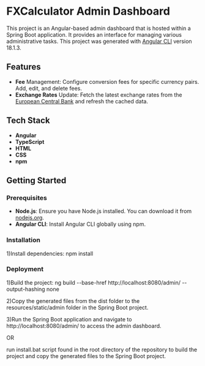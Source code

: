 # FXCalculator Admin Dashboard

This project is an Angular-based admin dashboard that is hosted within a Spring Boot application. It provides an interface for managing various administrative tasks.
This project was generated with [Angular CLI](https://github.com/angular/angular-cli) version 18.1.3.

## Features

- **Fee** Management: Configure conversion fees for specific currency pairs. Add, edit, and delete fees.
- **Exchange Rates** Update: Fetch the latest exchange rates from the [European Central Bank](https://www.ecb.europa.eu/stats/policy_and_exchange_rates/euro_reference_exchange_rates/html/index.en.html) and refresh the cached data.


## Tech Stack

- **Angular**
- **TypeScript**
- **HTML**
- **CSS**
- **npm**

## Getting Started

### Prerequisites

- **Node.js**: Ensure you have Node.js installed. You can download it from [nodejs.org](https://nodejs.org/).
- **Angular CLI**: Install Angular CLI globally using npm.

### Installation

1)Install dependencies:
npm install

### Deployment

1)Build the project:
ng build --base-href http://localhost:8080/admin/ --output-hashing none

2)Copy the generated files from the dist folder to the resources/static/admin folder in the Spring Boot project.

3)Run the Spring Boot application and navigate to http://localhost:8080/admin/ to access the admin dashboard.

OR

run install.bat script found in the root directory of the repository to build the project and copy the generated files to the Spring Boot project.
